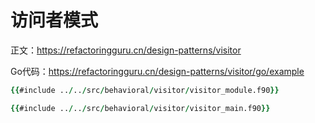 # 访问者模式

正文：https://refactoringguru.cn/design-patterns/visitor

Go代码：https://refactoringguru.cn/design-patterns/visitor/go/example

```fortran
{{#include ../../src/behavioral/visitor/visitor_module.f90}}
```

```fortran
{{#include ../../src/behavioral/visitor/visitor_main.f90}}
```